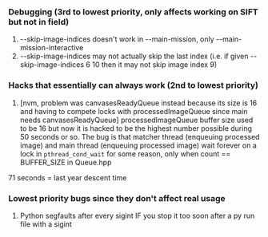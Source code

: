 

### Debugging (3rd to lowest priority, only affects working on SIFT but not in field)

1. --skip-image-indices doesn't work in --main-mission, only --main-mission-interactive
2. --skip-image-indices may not actually skip the last index (i.e. if given  --skip-image-indices 6 10 then it may not skip image index 9)

### Hacks that essentially can always work (2nd to lowest priority)

1. [nvm, problem was canvasesReadyQueue instead because its size is 16 and having to compete locks with processedImageQueue since main needs canvasesReadyQueue] processedImageQueue buffer size used to be 16 but now it is hacked to be the highest number possible during 50 seconds or so. The bug is that matcher thread (enqueuing processed image) and main thread (enqueuing processed image) wait forever on a lock in `pthread_cond_wait` for some reason, only when count == BUFFER_SIZE in Queue.hpp

71 seconds = last year descent time

### Lowest priority bugs since they don't affect real usage

1. Python segfaults after every sigint IF you stop it too soon after a py run file with a sigint
